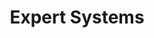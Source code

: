 ---
types: "word"

title: "Expert Systems"

categories: ['']

tags: ['Expert', 'Systems']

arabic: 'النظم الخبيرة'

arexps: []

enwords: ['Expert Systems']

enexps: []

arlexicons: 'ن'

enlexicons: 'E'

authors: ['Ruqayya Roshdy']

translators: ['']

citations: 'العربية والذكاء الاصطناعي'

sources: 'مركز الملك عبدالله بن عبدالعزيز الدولي لخدمة اللغة العربية'

word: "true"

slug: ""
---
